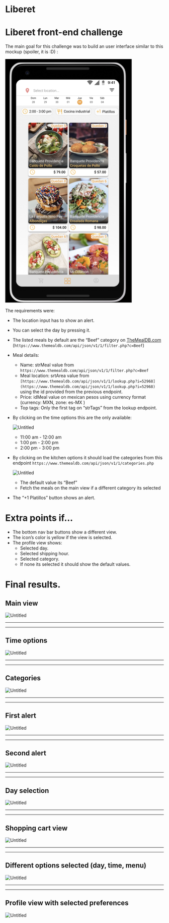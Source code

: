 # Liberet

# Liberet front-end challenge

The main goal for this challenge was to build an user interface similar to this mockup (spoiler, it is :D) :  

![Untitled](https://raw.githubusercontent.com/RxmvnLD/liberet-challenge/main/screenshots/Untitled.png)

The requirements were:

- The location input has to show an alert.
- You can select the day by pressing it.
- The listed meals by default are the “Beef” category on [TheMealDB.com](http://TheMealDB.com) (`https://www.themealdb.com/api/json/v1/1/filter.php?c=Beef`)
- Meal details:
    - Name: strMeal value from `https://www.themealdb.com/api/json/v1/1/filter.php?c=Beef`
    - Meal location: srtArea value from `[https://www.themealdb.com/api/json/v1/1/lookup.php?i=52968](https://www.themealdb.com/api/json/v1/1/lookup.php?i=52968)` using the id provided from the previous endpoint.
    - Price: idMeal value on mexican pesos using currency format (currency: MXN, zone: es-MX )
    - Top tags: Only the first tag on “strTags” from the lookup endpoint.
- By clicking on the time options this are the only available:
    
    ![Untitled](https://github.com/RxmvnLD/liberet-challenge/main/screenshots/Untitled%201.png?raw=true)
    
    - 11:00 am - 12:00 am
    - 1:00 pm - 2:00 pm
    - 2:00 pm - 3:00 pm
- By clicking on the kitchen options it should load the categories from this endpoint `https://www.themealdb.com/api/json/v1/1/categories.php`
    
    ![Untitled](https://github.com/RxmvnLD/liberet-challenge/main/screenshots/Untitled%202.png?raw=true)
    
    - The default value its “Beef”
    - Fetch the meals on the main view if a different category its selected
- The “+1 Platillos” button shows an alert.

# Extra points if...

- The bottom nav bar buttons show a different view.
- The icon’s color is yellow if the view is selected.
- The profile view shows:
    - Selected day.
    - Selected shipping hour.
    - Selected category.
    - If none its selected it should show the default values.

# Final results.

## Main view

![Untitled](https://github.com/RxmvnLD/liberet-challenge/main/screenshots/Untitled%203.png?raw=true)

---

---

## Time options

![Untitled](https://github.com/RxmvnLD/liberet-challenge/main/screenshots/Untitled%204.png?raw=true)

---

---

## Categories

![Untitled](https://github.com/RxmvnLD/liberet-challenge/main/screenshots/Untitled%205.png?raw=true)

---

---

## First alert

![Untitled](https://github.com/RxmvnLD/liberet-challenge/main/screenshots/Untitled%206.png?raw=true)

---

---

## Second alert

![Untitled](https://github.com/RxmvnLD/liberet-challenge/main/screenshots/Untitled%207.png?raw=true)

---

---

## Day selection

![Untitled](https://github.com/RxmvnLD/liberet-challenge/main/screenshots/Untitled%208.png?raw=true)

---

---

## Shopping cart view

![Untitled](https://github.com/RxmvnLD/liberet-challenge/main/screenshots/Untitled%209.png?raw=true)

---

---

## Different options selected (day, time, menu)

![Untitled](https://github.com/RxmvnLD/liberet-challenge/main/screenshots/Untitled%2010.png?raw=true)

---

---

## Profile view with selected preferences

![Untitled](https://github.com/RxmvnLD/liberet-challenge/main/screenshots/Untitled%2011.png?raw=true)
